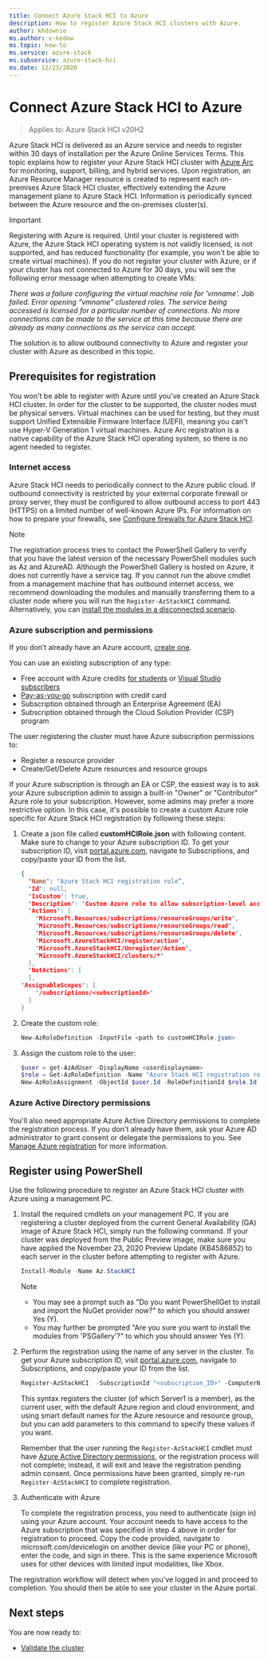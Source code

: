 ```yaml
---
title: Connect Azure Stack HCI to Azure
description: How to register Azure Stack HCI clusters with Azure.
author: khdownie
ms.author: v-kedow
ms.topic: how-to
ms.service: azure-stack
ms.subservice: azure-stack-hci
ms.date: 12/23/2020
---
```


# Connect Azure Stack HCI to Azure

> Applies to: Azure Stack HCI v20H2

Azure Stack HCI is delivered as an Azure service and needs to register within 30 days of installation per the Azure Online Services Terms. This topic explains how to register your Azure Stack HCI cluster with [Azure Arc](https://azure.microsoft.com/services/azure-arc/) for monitoring, support, billing, and hybrid services. Upon registration, an Azure Resource Manager resource is created to represent each on-premises Azure Stack HCI cluster, effectively extending the Azure management plane to Azure Stack HCI. Information is periodically synced between the Azure resource and the on-premises cluster(s).

   > [!IMPORTANT]
   > Registering with Azure is required. Until your cluster is registered with Azure, the Azure Stack HCI operating system is not validly licensed, is not supported, and has reduced functionality (for example, you won't be able to create virtual machines). If you do not register your cluster with Azure, or if your cluster has not connected to Azure for 30 days, you will see the following error message when attempting to create VMs: 
   > 
   > *There was a failure configuring the virtual machine role for 'vmname'. Job failed. Error opening "vmname" clustered roles. The service being accessed is licensed for a particular number of connections. No more connections can be made to the service at this time because there are already as many connections as the service can accept.*
   > 
   > The solution is to allow outbound connectivity to Azure and register your cluster with Azure as described in this topic.

## Prerequisites for registration

You won't be able to register with Azure until you've created an Azure Stack HCI cluster. In order for the cluster to be supported, the cluster nodes must be physical servers. Virtual machines can be used for testing, but they must support Unified Extensible Firmware Interface (UEFI), meaning you can't use Hyper-V Generation 1 virtual machines. Azure Arc registration is a native capability of the Azure Stack HCI operating system, so there is no agent needed to register.

### Internet access

Azure Stack HCI needs to periodically connect to the Azure public cloud. If outbound connectivity is restricted by your external corporate firewall or proxy server, they must be configured to allow outbound access to port 443 (HTTPS) on a limited number of well-known Azure IPs. For information on how to prepare your firewalls, see [Configure firewalls for Azure Stack HCI](../concepts/configure-firewalls.md).

   > [!NOTE]
   > The registration process tries to contact the PowerShell Gallery to verify that you have the latest version of the necessary PowerShell modules such as Az and AzureAD. Although the PowerShell Gallery is hosted on Azure, it does not currently have a service tag. If you cannot run the above cmdlet from a management machine that has outbound internet access, we recommend downloading the modules and manually transferring them to a cluster node where you will run the `Register-AzStackHCI` command. Alternatively, you can [install the modules in a disconnected scenario](/powershell/scripting/gallery/how-to/working-with-local-psrepositories?view=powershell-7.1#installing-powershellget-on-a-disconnected-system).

### Azure subscription and permissions

If you don’t already have an Azure account, [create one](https://azure.microsoft.com/).

You can use an existing subscription of any type:
- Free account with Azure credits [for students](https://azure.microsoft.com/free/students/) or [Visual Studio subscribers](https://azure.microsoft.com/pricing/member-offers/credit-for-visual-studio-subscribers/)
- [Pay-as-you-go](https://azure.microsoft.com/pricing/purchase-options/pay-as-you-go/) subscription with credit card
- Subscription obtained through an Enterprise Agreement (EA)
- Subscription obtained through the Cloud Solution Provider (CSP) program

The user registering the cluster must have Azure subscription permissions to:

- Register a resource provider
- Create/Get/Delete Azure resources and resource groups

If your Azure subscription is through an EA or CSP, the easiest way is to ask your Azure subscription admin to assign a built-in "Owner" or "Contributor" Azure role to your subscription. However, some admins may prefer a more restrictive option. In this case, it's possible to create a custom Azure role specific for Azure Stack HCI registration by following these steps:

1. Create a json file called **customHCIRole.json** with following content. Make sure to change <subscriptionID> to your Azure subscription ID. To get your subscription ID, visit [portal.azure.com](https://portal.azure.com), navigate to Subscriptions, and copy/paste your ID from the list.

   ```json
   {
     "Name": "Azure Stack HCI registration role”,
     "Id": null,
     "IsCustom": true,
     "Description": "Custom Azure role to allow subscription-level access to register Azure Stack HCI",
     "Actions": [
       "Microsoft.Resources/subscriptions/resourceGroups/write",
       "Microsoft.Resources/subscriptions/resourceGroups/read",
       "Microsoft.Resources/subscriptions/resourceGroups/delete",
       "Microsoft.AzureStackHCI/register/action",
       "Microsoft.AzureStackHCI/Unregister/Action",
       "Microsoft.AzureStackHCI/clusters/*"
     ],
     "NotActions": [
     ],
   "AssignableScopes": [
       "/subscriptions/<subscriptionId>"
     ]
   }
   ```

2. Create the custom role:

   ```powershell
   New-AzRoleDefinition -InputFile <path to customHCIRole.json>
   ```

3. Assign the custom role to the user:

   ```powershell
   $user = get-AzAdUser -DisplayName <userdisplayname>
   $role = Get-AzRoleDefinition -Name "Azure Stack HCI registration role"
   New-AzRoleAssignment -ObjectId $user.Id -RoleDefinitionId $role.Id -Scope /subscriptions/<subscriptionid>
   ```

### Azure Active Directory permissions

You'll also need appropriate Azure Active Directory permissions to complete the registration process. If you don't already have them, ask your Azure AD administrator to grant consent or delegate the permissions to you. See [Manage Azure registration](../manage/manage-azure-registration.md#azure-active-directory-app-permissions) for more information.

## Register using PowerShell

Use the following procedure to register an Azure Stack HCI cluster with Azure using a management PC.

1. Install the required cmdlets on your management PC. If you are registering a cluster deployed from the current General Availability (GA) image of Azure Stack HCI, simply run the following command. If your cluster was deployed from the Public Preview image, make sure you have applied the November 23, 2020 Preview Update (KB4586852) to each server in the cluster before attempting to register with Azure.

   ```PowerShell
   Install-Module -Name Az.StackHCI
   ```

   > [!NOTE]
   > - You may see a prompt such as "Do you want PowerShellGet to install and import the NuGet provider now?" to which you should answer Yes (Y).
   > - You may further be prompted "Are you sure you want to install the modules from 'PSGallery'?" to which you should answer Yes (Y).

2. Perform the registration using the name of any server in the cluster. To get your Azure subscription ID, visit [portal.azure.com](https://portal.azure.com), navigate to Subscriptions, and copy/paste your ID from the list.

   ```PowerShell
   Register-AzStackHCI  -SubscriptionId "<subscription_ID>" -ComputerName Server1 [–Credential] [-ResourceName] [-ResourceGroupName] [-Region]
   ```

   This syntax registers the cluster (of which Server1 is a member), as the current user, with the default Azure region and cloud environment, and using smart default names for the Azure resource and resource group, but you can add parameters to this command to specify these values if you want.

   Remember that the user running the `Register-AzStackHCI` cmdlet must have [Azure Active Directory permissions](../manage/manage-azure-registration.md#azure-active-directory-app-permissions), or the registration process will not complete; instead, it will exit and leave the registration pending admin consent. Once permissions have been granted, simply re-run `Register-AzStackHCI` to complete registration.

3. Authenticate with Azure

   To complete the registration process, you need to authenticate (sign in) using your Azure account. Your account needs to have access to the Azure subscription that was specified in step 4 above in order for registration to proceed. Copy the code provided, navigate to microsoft.com/devicelogin on another device (like your PC or phone), enter the code, and sign in there. This is the same experience Microsoft uses for other devices with limited input modalities, like Xbox.

The registration workflow will detect when you've logged in and proceed to completion. You should then be able to see your cluster in the Azure portal.

## Next steps

You are now ready to:

- [Validate the cluster](validate.md)

